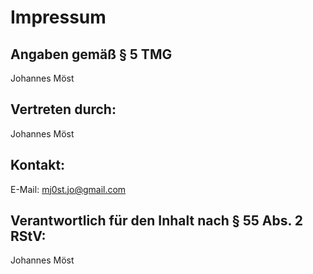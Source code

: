 # Impressum

## Angaben gemäß § 5 TMG
Johannes Möst

## Vertreten durch:
Johannes Möst

## Kontakt:
E-Mail: [mj0st.jo@gmail.com](mailto:mj0st.jo@gmail.com)

## Verantwortlich für den Inhalt nach § 55 Abs. 2 RStV:
Johannes Möst
